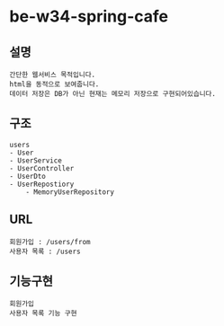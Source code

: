 # be-w34-spring-cafe


## 설명
```
간단한 웹서비스 목적입니다.
html을 동적으로 보여줍니다.
데이터 저장은 DB가 아닌 현재는 메모리 저장으로 구현되어있습니다.
```
## 구조
```
users
- User
- UserService
- UserController
- UserDto
- UserRepostiory
    - MemoryUserRepository
```

## URL
```
회원가입 : /users/from
사용자 목록 : /users
```

## 기능구현
```
회원가입
사용자 목록 기능 구현
```